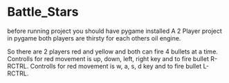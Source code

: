 # Battle_Stars
before running project you should have pygame installed 
A 2 Player project in pygame both players are thirsty for each others oil engine.

So there are 2 players red and yellow and both can fire 4 bullets at a time. 
Controlls for red movement is up, down, left, right key and to fire bullet R-RCTRL.
Controlls for red movement is w, a, s, d key and to fire bullet L-RCTRL.
